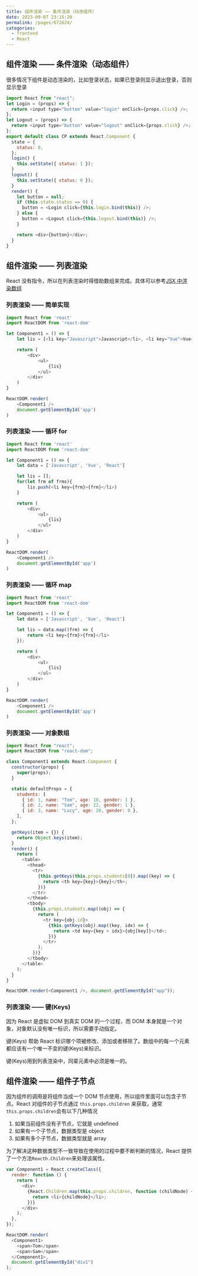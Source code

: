 ```yaml
---
title: 组件渲染 —— 条件渲染（动态组件）
date: 2023-09-07 23:15:20
permalink: /pages/672624/
categories:
  - frontend
  - React
---
```


## 组件渲染 —— 条件渲染（动态组件）

很多情况下组件是动态渲染的，比如登录状态，如果已登录则显示退出登录，否则显示登录

```javascript
import React from "react";
let Login = (props) => {
  return <input type="button" value="login" onClick={props.click} />;
};
let Logout = (props) => {
  return <input type="button" value="logout" onClick={props.click} />;
};
export default class CP extends React.Component {
  state = {
    status: 0,
  };
  login() {
    this.setState({ status: 1 });
  }
  logout() {
    this.setState({ status: 0 });
  }
  render() {
    let button = null;
    if (this.state.status == 0) {
      button = <Login click={this.login.bind(this)} />;
    } else {
      button = <Logout click={this.logout.bind(this)} />;
    }

    return <div>{button}</div>;
  }
}
```

## 组件渲染 —— 列表渲染

React 没有指令，所以在列表渲染时得借助数组来完成。具体可以参考[JSX 中渲染数组](https://github.com/wscats/react-tutorial/tree/master/react/jsx#%E6%B8%B2%E6%9F%93%E6%95%B0%E7%BB%84)

### 列表渲染 —— 简单实现

```javascript
import React from 'react'
import ReactDOM from 'react-dom'

let Component1 = () => {
    let lis = [<li key="Javascript">Javascript</li>, <li key="Vue">Vue</li>, <li key="React">React</li>]

    return (
        <div>
            <ul>
                {lis}
            </ul>
        </div>
    )
}

ReactDOM.render(
    <Component1 />
    document.getElementById('app')
)
```

### 列表渲染 —— 循环 for

```javascript
import React from 'react'
import ReactDOM from 'react-dom'

let Component1 = () => {
    let data = ['Javascript', 'Vue', 'React']

    let lis = [];
    for(let frm of frms){
        lis.push(<li key={frm}>{frm}</li>)
    }

    return (
        <div>
            <ul>
                {lis}
            </ul>
        </div>
    )
}

ReactDOM.render(
    <Component1 />
    document.getElementById('app')
)
```

### 列表渲染 —— 循环 map

```javascript
import React from 'react'
import ReactDOM from 'react-dom'

let Component1 = () => {
    let data = ['Javascript', 'Vue', 'React']

    let lis = data.map((frm) => {
        return <li key={frm}>{frm}</li>
    });

    return (
        <div>
            <ul>
                {lis}
            </ul>
        </div>
    )
}

ReactDOM.render(
    <Component1 />
    document.getElementById('app')
)
```

### 列表渲染 —— 对象数组

```javascript
import React from "react";
import ReactDOM from "react-dom";

class Component1 extends React.Component {
  constructor(props) {
    super(props);
  }

  static defaultProps = {
    students: [
      { id: 1, name: "Tom", age: 18, gender: 1 },
      { id: 2, name: "Sam", age: 22, gender: 1 },
      { id: 3, name: "Lucy", age: 20, gender: 0 },
    ],
  };

  getKeys(item = {}) {
    return Object.keys(item);
  }
  render() {
    return (
      <table>
        <thead>
          <tr>
            {this.getKeys(this.props.students[0]).map((key) => {
              return <th key={key}>{key}</th>;
            })}
          </tr>
        </thead>
        <tbody>
          {this.props.students.map((obj) => {
            return (
              <tr key={obj.id}>
                {this.getKeys(obj).map((key, idx) => {
                  return <td key={key + idx}>{obj[key]}</td>;
                })}
              </tr>
            );
          })}
        </tbody>
      </table>
    );
  }
}

ReactDOM.render(<Component1 />, document.getElementById("app"));
```

### 列表渲染 —— 键(Keys)

因为 React 是虚拟 DOM 到真实 DOM 的一个过程，而 DOM 本身就是一个对象，对象默认没有唯一标识，所以需要手动指定。

键(Keys) 帮助 React 标识哪个项被修改、添加或者移除了。数组中的每一个元素都应该有一个唯一不变的键(Keys)来标识。

键(Keys)用到列表渲染中，同辈元素中必须是唯一的。

## 组件渲染 —— 组件子节点

因为组件的调用是将组件当成一个 DOM 节点使用，所以组件里面可以包含子节点。React 对组件的子节点通过 `this.props.children` 来获取，通常`this.props.children`会有以下几种情况

1. 如果当前组件没有子节点，它就是 undefined
2. 如果有一个子节点，数据类型是 object
3. 如果有多个子节点，数据类型就是 array

为了解决这种数据类型不一致导致在使用的过程中要不断判断的情况，React 提供了一个方法`Reacth.Children`来处理该属性。

```javascript
var Component1 = React.createClass({
  render: function () {
    return (
      <div>
        {React.Children.map(this.props.children, function (childNode) {
          return <li>{childNode}</li>;
        })}
      </div>
    );
  },
});

ReactDOM.render(
  <Component1>
    <span>Tom</span>
    <span>Sam</span>
  </Component1>,
  document.getElementById("div1")
);
```
